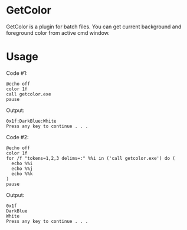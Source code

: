 # GetColor
GetColor is a plugin for batch files. You can get current background and foreground color from active cmd window.

# Usage

Code #1:

```batchfile
@echo off
color 1f
call getcolor.exe
pause
```

Output:

```
0x1f:DarkBlue:White
Press any key to continue . . .
```

Code #2:

```batchfile
@echo off
color 1f
for /f "tokens=1,2,3 delims=:" %%i in ('call getcolor.exe') do (
  echo %%i
  echo %%j
  echo %%k
)
pause
```

Output:

```
0x1f
DarkBlue
White
Press any key to continue . . .
```
